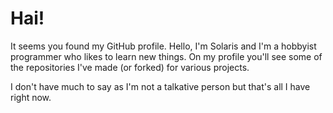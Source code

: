 # Hai!
It seems you found my GitHub profile. Hello, I'm Solaris and I'm a hobbyist programmer who likes to learn new things.
On my profile you'll see some of the repositories I've made (or forked) for various projects.

I don't have much to say as I'm not a talkative person but that's all I have right now.
